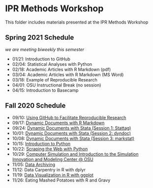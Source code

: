 # IPR Methods Workshop
This folder includes materials presented at the IPR Methods Workshop

## Spring 2021 Schedule

*we are meeting biweekly this semester*

* 01/21: Introduction to GitHub
* 02/04: Statistical Analyses with Python
* 02/18: Academic Articles with R Markdown (pdf)
* 03/04: Academic Articles with R Markdown (MS Word)
* 03/18: Example of Reproducible Research
* 04/01: OSU Instructional Break (no session)
* 04/15: Introduction to Basecamp


## Fall 2020 Schedule

* 09/10:  [Using GitHub to Facilitate Reproducible Research](https://github.com/buckipr/IPR_Methods_Workshop/blob/main/Fall_2020/09_10_github.pdf)
* 09/17:  [Dynamic Documents with R Markdown](https://github.com/buckipr/IPR_Methods_Workshop/tree/main/Fall_2020/09_17_RMarkdown)
* 09/24:  [Dynamic Documents with Stata (Session 1: Stattag)](https://github.com/buckipr/IPR_Methods_Workshop/tree/main/Fall_2020/09_24_StatTag)
* 10/01:  [Dynamic Documents with Stata (Session 2: dyndoc)](https://github.com/buckipr/IPR_Methods_Workshop/tree/main/Fall_2020/10_01_Stata_dyndoc)
* 10/08:  [Dynamic Documents with Stata (Session 3: markstat)](https://github.com/buckipr/IPR_Methods_Workshop/tree/main/Fall_2020/10_08_Stata_markstat)
* 10/15:  [Introduction to Python](https://github.com/buckipr/IPR_Methods_Workshop/tree/main/Fall_2020/10_15_Python)
* 10/22:  [Scraping the Web with Python](https://github.com/buckipr/IPR_Methods_Workshop/tree/main/Fall_2020/10_22_web_scraping)
* 10/29:  [Computer Simulation and Introduction to the Simulation Innovation and Modeling Center @ OSU](https://github.com/buckipr/IPR_Methods_Workshop/tree/main/Fall_2020/10_29_Simulation)
* 11/05:  [Data Archiving](https://github.com/buckipr/IPR_Methods_Workshop/raw/main/Fall_2020/11_05_data_archiving.pptx)
* 11/12:  Data Carpentry in R with dplyr
* 11/19:  [Data Visualization in R with ggplot](https://github.com/buckipr/IPR_Methods_Workshop/tree/main/Fall_2020/11_19_ggplot2)
* 11/26:  Eating Mashed Potatoes with R and Gravy


